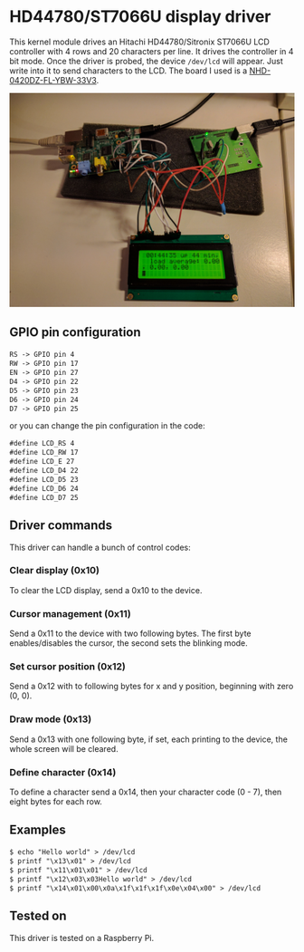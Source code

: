 # HD44780/ST7066U display driver
This kernel module drives an Hitachi HD44780/Sitronix ST7066U LCD controller with 4 rows and 20 characters per line.
It drives the controller in 4 bit mode. Once the driver is probed, the device `/dev/lcd` will appear. Just write into it to send characters to the LCD.
The board I used is a [NHD-0420DZ-FL-YBW-33V3](http://www.newhavendisplay.com/nhd0420dzflybw33v3-p-5168.html).

![alt tag](https://raw.githubusercontent.com/freanux/drivers/master/st7066u/pictures/st7066u.jpg)

## GPIO pin configuration
```
RS -> GPIO pin 4
RW -> GPIO pin 17
EN -> GPIO pin 27
D4 -> GPIO pin 22
D5 -> GPIO pin 23
D6 -> GPIO pin 24
D7 -> GPIO pin 25
```
or you can change the pin configuration in the code:
```
#define LCD_RS 4
#define LCD_RW 17
#define LCD_E 27
#define LCD_D4 22
#define LCD_D5 23
#define LCD_D6 24
#define LCD_D7 25
```

## Driver commands
This driver can handle a bunch of control codes:

### Clear display (0x10)
To clear the LCD display, send a 0x10 to the device. 

### Cursor management (0x11)
Send a 0x11 to the device with two following bytes. The first byte enables/disables the cursor, the second sets the blinking mode.

### Set cursor position (0x12)
Send a 0x12 with to following bytes for x and y position, beginning with zero (0, 0).

### Draw mode (0x13)
Send a 0x13 with one following byte, if set, each printing to the device, the whole screen will be cleared.

### Define character (0x14)
To define a character send a 0x14, then your character code (0 - 7), then eight bytes for each row.

## Examples
```
$ echo "Hello world" > /dev/lcd
$ printf "\x13\x01" > /dev/lcd
$ printf "\x11\x01\x01" > /dev/lcd
$ printf "\x12\x03\x03Hello world" > /dev/lcd
$ printf "\x14\x01\x00\x0a\x1f\x1f\x1f\x0e\x04\x00" > /dev/lcd
```

## Tested on
This driver is tested on a Raspberry Pi.

